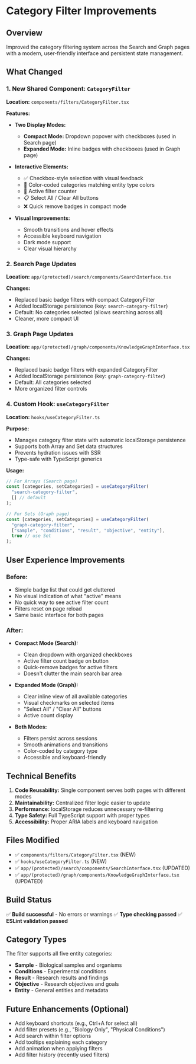 # Category Filter Improvements

## Overview
Improved the category filtering system across the Search and Graph pages with a modern, user-friendly interface and persistent state management.

## What Changed

### 1. New Shared Component: `CategoryFilter`
**Location:** `components/filters/CategoryFilter.tsx`

**Features:**
- **Two Display Modes:**
  - **Compact Mode:** Dropdown popover with checkboxes (used in Search page)
  - **Expanded Mode:** Inline badges with checkboxes (used in Graph page)
  
- **Interactive Elements:**
  - ✅ Checkbox-style selection with visual feedback
  - 🎨 Color-coded categories matching entity type colors
  - 🔢 Active filter counter
  - 📋 Select All / Clear All buttons
  - ❌ Quick remove badges in compact mode

- **Visual Improvements:**
  - Smooth transitions and hover effects
  - Accessible keyboard navigation
  - Dark mode support
  - Clear visual hierarchy

### 2. Search Page Updates
**Location:** `app/(protected)/search/components/SearchInterface.tsx`

**Changes:**
- Replaced basic badge filters with compact CategoryFilter
- Added localStorage persistence (key: `search-category-filter`)
- Default: No categories selected (allows searching across all)
- Cleaner, more compact UI

### 3. Graph Page Updates
**Location:** `app/(protected)/graph/components/KnowledgeGraphInterface.tsx`

**Changes:**
- Replaced basic badge filters with expanded CategoryFilter
- Added localStorage persistence (key: `graph-category-filter`)
- Default: All categories selected
- More organized filter controls

### 4. Custom Hook: `useCategoryFilter`
**Location:** `hooks/useCategoryFilter.ts`

**Purpose:**
- Manages category filter state with automatic localStorage persistence
- Supports both Array and Set data structures
- Prevents hydration issues with SSR
- Type-safe with TypeScript generics

**Usage:**
```typescript
// For Arrays (Search page)
const [categories, setCategories] = useCategoryFilter(
  "search-category-filter",
  [] // default
);

// For Sets (Graph page)
const [categories, setCategories] = useCategoryFilter(
  "graph-category-filter",
  ["sample", "conditions", "result", "objective", "entity"],
  true // use Set
);
```

## User Experience Improvements

### Before:
- Simple badge list that could get cluttered
- No visual indication of what "active" means
- No quick way to see active filter count
- Filters reset on page reload
- Same basic interface for both pages

### After:
- **Compact Mode (Search):**
  - Clean dropdown with organized checkboxes
  - Active filter count badge on button
  - Quick-remove badges for active filters
  - Doesn't clutter the main search bar area

- **Expanded Mode (Graph):**
  - Clear inline view of all available categories
  - Visual checkmarks on selected items
  - "Select All" / "Clear All" buttons
  - Active count display

- **Both Modes:**
  - Filters persist across sessions
  - Smooth animations and transitions
  - Color-coded by category type
  - Accessible and keyboard-friendly

## Technical Benefits

1. **Code Reusability:** Single component serves both pages with different modes
2. **Maintainability:** Centralized filter logic easier to update
3. **Performance:** localStorage reduces unnecessary re-filtering
4. **Type Safety:** Full TypeScript support with proper types
5. **Accessibility:** Proper ARIA labels and keyboard navigation

## Files Modified

- ✅ `components/filters/CategoryFilter.tsx` (NEW)
- ✅ `hooks/useCategoryFilter.ts` (NEW)
- ✅ `app/(protected)/search/components/SearchInterface.tsx` (UPDATED)
- ✅ `app/(protected)/graph/components/KnowledgeGraphInterface.tsx` (UPDATED)

## Build Status

✅ **Build successful** - No errors or warnings
✅ **Type checking passed**
✅ **ESLint validation passed**

## Category Types

The filter supports all five entity categories:
- **Sample** - Biological samples and organisms
- **Conditions** - Experimental conditions
- **Result** - Research results and findings
- **Objective** - Research objectives and goals
- **Entity** - General entities and metadata

## Future Enhancements (Optional)

- Add keyboard shortcuts (e.g., Ctrl+A for select all)
- Add filter presets (e.g., "Biology Only", "Physical Conditions")
- Add search within filter options
- Add tooltips explaining each category
- Add animation when applying filters
- Add filter history (recently used filters)
